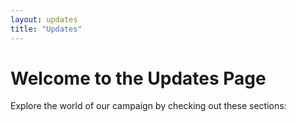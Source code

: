 ```yaml
---
layout: updates
title: "Updates"
---
```


# Welcome to the Updates Page

Explore the world of our campaign by checking out these sections:  

